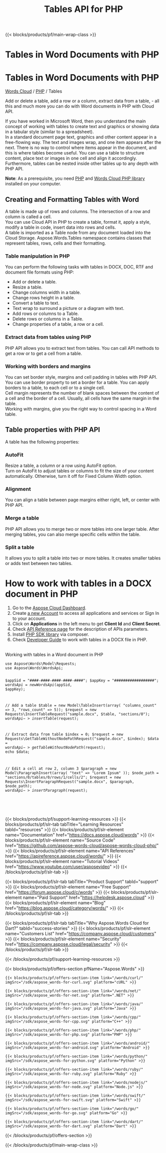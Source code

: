 ﻿---
title: Tables API for PHP 
description: Tables in Word Documents in PHP with Cloud API. Add a table, add a row, extract data from a table, etc.
weight: 40
url: /php/tables
---

{{< blocks/products/pf/main-wrap-class >}}
<div id="fh">
<div class="container">
<div class="row">
<h1>Tables in Word Documents with PHP</h1>
</div>
</div>
</div>
<div class="wmh">
<div class="container">
<div class="row">
<h1>Tables in Word Documents with PHP</h1>
</div>
</div>
</div>
<div id="fm" data-nosnippet="">
<div class="container">
<div class="row">
<p class="navbar-text"><a href="/words/family/">Words Cloud</a> / <a id="sdk" href="/words/php/"> PHP</a> / Tables</p>
</div>
</div>
</div>
<div class="wgray">
<div class="container">
<div class="row">
<div class="w"><p>Add or delete a table, add a row or a column,  extract data from a table, - all this and much more you can do with Word documents in PHP with Cloud API.</p>
<p>If you have worked in Microsoft Word, then you understand the main concept of working with tables to create text and graphics or showing data in a tabular
	style (similar to a spreadsheet).<br/>
	In a standard document page text, graphics and other content appear in a free-flowing way. The text and images wrap, and one item appears after the next. There is
	no way to control where items appear in the document, and this is where tables become useful. You can use a table to structure content, place text or images
	in one cell and align it accordingly. Furthermore, tables can be nested inside other tables up to any depth with PHP API.</p>
<strong>Note</strong>: As a prerequisite, you need <a href="https://www.php.net/downloads.php" target="_blank" rel="noopener">PHP</a> and <a href="https://packagist.org/packages/aspose-cloud/aspose-words-cloud" target="_blank" rel="noopener">Words Cloud PHP library</a> installed on your computer.
<h2>Creating and Formatting Tables with Word</h2>
<p>A table is made up of rows and columns. The intersection of a row and column is called a cell.<br/>
	You can use Cloud API in PHP to create a table, format it, apply a style, modify a table in code, insert data into rows and cells.<br/>
	A table is imported as a Table node from any document loaded into the Cloud Storage. Aspose.Words.Tables namespace contains classes that represent tables,
	rows, cells and their formatting.</p>
<h3>Table manipulation in PHP</h3>
<p>You can perform the following tasks with tables in DOCX, DOC, RTF and document file formats using PHP:</p>
<ul>
<li>Add or delete a table.</li>
<li>Resize a table.</li>
<li>Change columns width in a table.</li>
<li>Change rows height in a table.</li>
<li>Convert a table to text.</li>
<li>Text wrap to surround a picture or a diagram with text.</li>
<li>Add rows or columns to a Table.</li>
<li>Delete rows or columns in a Table.</li>
<li>Change properties of a table, a row or a cell.</li>
</ul>
<h3>Extract data from tables using PHP</h3>
<p>PHP API allows you to extract text from tables. You can call API methods to get a row or to get a cell from a table.</p>
<h3>Working with borders and margins</h3>
<p>You can set border style, margins and cell padding in tables with PHP API. You can use border property to set a border for a table. You can apply borders
	to a table, to each cell or to a single cell.<br/>
	Cell margin represents the number of blank spaces between the content of a cell and the border of a cell. Usually, all cells have the same margin in the
	table.<br/>
	Working with margins, give you the right way to control spacing in a Word table.</p>
<h2>Table properties with PHP API</h2>
<p>A table has the following properties:</p>
<h3>AutoFit</h3>
<p>Resize a table, a column or a row using AutoFit option.<br/>
	Turn on AutoFit to adjust tables or columns to fit the size of your content automatically. Otherwise, turn it off for Fixed Column Width option.</p>
<h3>Alignment</h3>
<p>You can align a table between page margins either right, left, or center with PHP API.</p>
<h3>Merge a table</h3>
<p>PHP API allows you to merge two or more tables into one larger table. After merging tables, you can also merge specific cells within the table.</p>
<h3>Split a table</h3>
<p>It allows you to split a table into two or more tables. It creates smaller tables or adds text between two tables.</p>
<h1>How to work with tables in a DOCX document in PHP</h1>
<ol>
<li>Go to the <a target="_blank" href="https://dashboard.aspose.cloud/">Aspose Cloud Dashboard</a>.</li>
<li>Create <a target="_blank" href="https://docs.aspose.cloud/display/storagecloud/Creating+and+Managing+Account">a new Account</a> to access all applications and services or Sign In to your account.</li>
<li>Click on <strong>Applications</strong> in the left menu to get <strong>Client Id</strong> and <strong>Client Secret</strong>.</li>
<li>Check <a target="_blank" href="https://apireference.aspose.cloud/words/#/Tables">API Reference page</a> for the description of APIs parameters.</li>
<li>Install <a href="https://packagist.org/packages/aspose-cloud/aspose-words-cloud" target="_blank" rel="noopener">PHP SDK library</a> via composer.</li>	<li>Check <a href="https://docs.aspose.cloud/display/wordscloud/Working+with+Tables" target="_blank">Developer Guide</a> to work with tables in a DOCX file in PHP.</li>
</ol>
<br/>
<div class="codeblock nf">
<div class="codeheader">Working with tables in a Word document in PHP</div>
<pre data-nosnippet><code class="php hljs" >use Aspose\Words\Model\Requests;
use Aspose\Words\WordsApi;

$appSid = "####-####-####-####-####";
$appKey = "##################";
$wordsApi = new WordsApi($appSid, $appKey);

// Add a table
$table = new Model\TableInsert(array(
	"columns_count" => 3,
	"rows_count" => 5));
$request = new Requests\InsertTableRequest("sample.docx", $table, "sections/0");
$wordsApi->insertTable($request);

// Extract data from table
$index = 0;
$request = new Requests\GetTableWithoutNodePathRequest("sample.docx", $index);
$data = $wordsApi->getTableWithoutNodePath($request);
echo $data;

// Edit a cell at row 2, column 3
$paragraph = new Model\ParagraphInsert(array(
	"text" => "Lorem Ipsum"
));
$node_path = "sections/0/tables/0/rows/1/cells/2";
$request = new Requests\InsertParagraphRequest("sample.docx", $paragraph, $node_path);
$wordsApi->insertParagraph($request);</code></pre>
</div>
<br /><br /></div>
</div>
</div>
<div class="container-fluid">
<div class="row"></div>
</div>
</div>

{{< blocks/products/pf/support-learning-resources >}}
{{< blocks/products/pf/slr-tab tabTitle="Learning Resources" tabId="resources" >}}
{{< blocks/products/pf/slr-element name="Documentation" href="https://docs.aspose.cloud/words" >}}
{{< blocks/products/pf/slr-element name="Source Code" href="https://github.com/aspose-words-cloud/aspose-words-cloud-php/" >}}
{{< blocks/products/pf/slr-element name="API References" href="https://apireference.aspose.cloud/words/" >}}
{{< blocks/products/pf/slr-element name="Tutorial Videos" href="https://www.youtube.com/user/asposevideo" >}}
{{< /blocks/products/pf/slr-tab >}}

{{< blocks/products/pf/slr-tab tabTitle="Product Support" tabId="support" >}}
{{< blocks/products/pf/slr-element name="Free Support" href="https://forum.aspose.cloud/c/words" >}}
{{< blocks/products/pf/slr-element name="Paid Support" href="https://helpdesk.aspose.cloud" >}}
{{< blocks/products/pf/slr-element name="Blog" href="https://blog.aspose.cloud/category/words/" >}}
{{< /blocks/products/pf/slr-tab >}}

{{< blocks/products/pf/slr-tab tabTitle="Why Aspose.Words Cloud for Dart?" tabId="success-stories" >}}
{{< blocks/products/pf/slr-element name="Customers List" href="https://company.aspose.cloud/customers" >}}
{{< blocks/products/pf/slr-element name="Security" href="https://company.aspose.cloud/legal/security" >}}
{{< /blocks/products/pf/slr-tab >}}

{{< /blocks/products/pf/support-learning-resources >}}

{{< blocks/products/pf/offers-section pfName="Aspose.Words" >}}

    {{< blocks/products/pf/offers-section-item link="/words/curl/" imgSrc="/sdk/aspose_words-for-curl.svg" platform="cURL" >}}
	
    {{< blocks/products/pf/offers-section-item link="/words/net/" imgSrc="/sdk/aspose_words-for-net.svg" platform=".NET" >}}
	
    {{< blocks/products/pf/offers-section-item link="/words/java/" imgSrc="/sdk/aspose_words-for-java.svg" platform="Java" >}}
	
	{{< blocks/products/pf/offers-section-item link="/words/cpp/" imgSrc="/sdk/aspose_words-for-cpp.svg" platform="C++" >}}
	
    {{< blocks/products/pf/offers-section-item link="/words/php/" imgSrc="/sdk/aspose_words-for-php.svg" platform="PHP" >}}
	
	{{< blocks/products/pf/offers-section-item link="/words/android/" imgSrc="/sdk/aspose_words-for-android.svg" platform="Android" >}}
	
    {{< blocks/products/pf/offers-section-item link="/words/python/" imgSrc="/sdk/aspose_words-for-python.svg" platform="Python" >}}
	
    {{< blocks/products/pf/offers-section-item link="/words/ruby/" imgSrc="/sdk/aspose_words-for-ruby.svg" platform="Ruby" >}}
	
    {{< blocks/products/pf/offers-section-item link="/words/nodejs/" imgSrc="/sdk/aspose_words-for-node.svg" platform="Node.js" >}}
	
	{{< blocks/products/pf/offers-section-item link="/words/swift/" imgSrc="/sdk/aspose_words-for-swift.svg" platform="Swift" >}}
	
	{{< blocks/products/pf/offers-section-item link="/words/go/" imgSrc="/sdk/aspose_words-for-go.svg" platform="Go" >}}

    {{< blocks/products/pf/offers-section-item link="/words/dart/" imgSrc="/sdk/aspose_words-for-dart.svg" platform="Dart" >}}
{{< /blocks/products/pf/offers-section >}}

{{< /blocks/products/pf/main-wrap-class >}}
